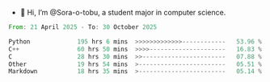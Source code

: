 - 👋 Hi, I’m @Sora-o-tobu, a student major in computer science.

<!--START_SECTION:waka-->

```rust
From: 21 April 2025 - To: 30 October 2025

Python             195 hrs 6 mins  >>>>>>>>>>>>>------------   53.96 %
C++                60 hrs 50 mins  >>>>---------------------   16.83 %
C                  28 hrs 30 mins  >>-----------------------   07.88 %
Other              19 hrs 54 mins  >------------------------   05.51 %
Markdown           18 hrs 35 mins  >------------------------   05.14 %
```

<!--END_SECTION:waka-->

<!---
<img align='center' src='https://raw.githubusercontent.com/Sora-o-tobu/Sora-o-tobu/main/OneLastSora.png' width='410px'>
--->
<!---
Sora-o-tobu/Sora-o-tobu is a ✨ special ✨ repository because its `README.md` (this file) appears on your GitHub profile.
You can click the Preview link to take a look at your changes.
--->
